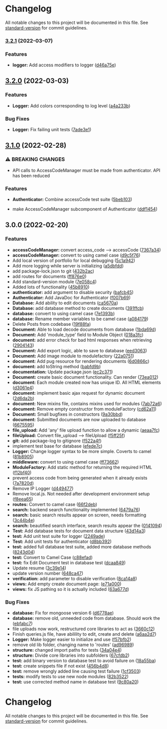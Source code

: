# Changelog

All notable changes to this project will be documented in this file. See [standard-version](https://github.com/conventional-changelog/standard-version) for commit guidelines.

### [3.2.1](https://github.com/strigiforme/code_portfolio/compare/v3.2.0...v3.2.1) (2022-03-07)


### Features

* **logger:** Add access modifiers to logger ([d46a75e](https://github.com/strigiforme/code_portfolio/commit/d46a75ef829c67c5e05ea15533c562f649a07e28))

## [3.2.0](https://github.com/strigiforme/code_portfolio/compare/v3.1.0...v3.2.0) (2022-03-03)


### Features

* **Logger:** Add colors corresponding to log level ([a4a233b](https://github.com/strigiforme/code_portfolio/commit/a4a233b41b882e9a3591e5b355d7e05464e92383))


### Bug Fixes

* **Logger:** Fix failing unit tests ([7ade3e1](https://github.com/strigiforme/code_portfolio/commit/7ade3e13c0090629e9f8d76d85a4e4d8b112cc40))

## [3.1.0](https://github.com/strigiforme/code_portfolio/compare/v3.0.0...v3.1.0) (2022-02-28)


### ⚠ BREAKING CHANGES

* API calls to AccessCodeManager must be made from
authenticator. API has been reduced

### Features

* **Authenticator:** Combine accessCode test suite ([5beb103](https://github.com/strigiforme/code_portfolio/commit/5beb10302cf25f630b67c8be56c1d44cbf7098e3))


* make AccessCodeManager subcomponent of Authenticator ([ddf1454](https://github.com/strigiforme/code_portfolio/commit/ddf145409524a69adcb7665db9d1c88f232dea2d))

## 3.0.0 (2022-02-20)


### Features

* **accessCodeManager:** convert access_code --> accessCode ([7367a34](https://github.com/strigiforme/code_portfolio/commit/7367a34267a9bf9393a113ea1e67939b55525b0a))
* **accessCodeManager:** convert to using camel case ([d9c5f76](https://github.com/strigiforme/code_portfolio/commit/d9c5f76d66ff8aa37baad827fd1d9a78c3bd5662))
* Add local version of portfolio for local debugging ([5c1a942](https://github.com/strigiforme/code_portfolio/commit/5c1a9423b3b4e355e67f5bc35716bb9b1b1dfcd7))
* Add more logging while server is initializing ([a5dbfdd](https://github.com/strigiforme/code_portfolio/commit/a5dbfddedc10e5d4331ff0f6c8c31bc81e5070e1))
* add package-lock.json to git ([432b2ac](https://github.com/strigiforme/code_portfolio/commit/432b2acbf20acdc23166fa19ff4f2c6bfea0c6ac))
* add routes for documents ([ff876e0](https://github.com/strigiforme/code_portfolio/commit/ff876e028935fc42c3006f4494400b7c4a2a7e19))
* Add standard-version module ([7e058c4](https://github.com/strigiforme/code_portfolio/commit/7e058c48b049c4788e5b326416c0e15066f356b9))
* Added lots of functionality ([45b8910](https://github.com/strigiforme/code_portfolio/commit/45b8910937f054c03f94dac88265590beadd0076))
* **authenticator:** add argument to disable security ([bafcb45](https://github.com/strigiforme/code_portfolio/commit/bafcb458ef1ed3f4f6213612add84ce466da9ece))
* **Authenticator:** Add JavaDoc for Authenticator ([f007b69](https://github.com/strigiforme/code_portfolio/commit/f007b697029c5c801d1795fd13126cd295ef6a73))
* **Database:** Add ability to edit documents ([ca5670a](https://github.com/strigiforme/code_portfolio/commit/ca5670a23a8aea47f898584214914d7fac82d455))
* **Database:** add database method to create documents ([391ffcb](https://github.com/strigiforme/code_portfolio/commit/391ffcbaa06cd58182f6ba70a6baf28bf1e546ee))
* **database:** convert to using camel case ([7e1393b](https://github.com/strigiforme/code_portfolio/commit/7e1393b1359486a719e859bd5cba60b9c85c576c))
* **database:** Rename member variables to be camel case ([a084179](https://github.com/strigiforme/code_portfolio/commit/a084179987dfb45b9a2d7e777ea2359371a3316e))
* Delete Posts from codebase ([19f88fa](https://github.com/strigiforme/code_portfolio/commit/19f88fa61e03bd8ab7c233c062d6a640e3f0bdee))
* **Document:** Able to load decode documents from database ([1bda69d](https://github.com/strigiforme/code_portfolio/commit/1bda69deb90f9641ff48d232da85e8a215348302))
* **Document:** Add 'module_type' field to Module Object ([018a3fc](https://github.com/strigiforme/code_portfolio/commit/018a3fc3dd37dd7429ea3d7dc3aedcfd8643fe4f))
* **document:** add error check for bad html responses when retrieving ([2904143](https://github.com/strigiforme/code_portfolio/commit/2904143a20d26bdc9accb0319d683988fd389d15))
* **Document:** Add export logic, able to save to database ([eed3063](https://github.com/strigiforme/code_portfolio/commit/eed3063af7f987357bcce856369b8b6a5deeddcd))
* **Document:** Add image module to modulefactory ([22a0751](https://github.com/strigiforme/code_portfolio/commit/22a07516dadb6f7045a099b41c3840c67f0d1933))
* **document:** Add pug resource for rendering documents ([6d0866c](https://github.com/strigiforme/code_portfolio/commit/6d0866c92cdf4e5b1b8e1816c9622f84344d500e))
* **document:** add toString method ([babfd9b](https://github.com/strigiforme/code_portfolio/commit/babfd9b3665cb8d846ec4b306c5ba21dd30865e4))
* **documentation:** Update package.json ([ec2c371](https://github.com/strigiforme/code_portfolio/commit/ec2c3711f4865c2f8d3e96d78881431001b51068))
* **Document:** create basic document functionality. Can render ([73ea012](https://github.com/strigiforme/code_portfolio/commit/73ea01228ea17ee8dae06ddd8594bb5e688e6037))
* **document:** Each module created now has unique ID. All HTML elements ([d3061e4](https://github.com/strigiforme/code_portfolio/commit/d3061e4ea33be2c4af5f096537981b5ce7ca3991))
* **document:** implement basic ajax request for dynamic document ([2d6da2b](https://github.com/strigiforme/code_portfolio/commit/2d6da2bfbe1e3c65170efb55969afbad8826291a))
* **document:** New mixins file, contains mixins used for modules ([7ab72a6](https://github.com/strigiforme/code_portfolio/commit/7ab72a65a473d16b5af61add1478b0c9eba5986a))
* **document:** Remove empty constructor from moduleFactory ([cd62a11](https://github.com/strigiforme/code_portfolio/commit/cd62a11ff8a9b058918be35aab5c3ee6bdf95ddf))
* **Document:** Small bugfixes in constructors ([9a30bbd](https://github.com/strigiforme/code_portfolio/commit/9a30bbd483873cf6df4f738a1864b25bb0a57fe5))
* **document:** Submitted documents are now uploaded to database ([6675595](https://github.com/strigiforme/code_portfolio/commit/66755957868315e787e50d91bf5de2d30717bc94))
* **file_upload:** Add 'any' file upload function to allow a dynamic ([aeaa7fc](https://github.com/strigiforme/code_portfolio/commit/aeaa7fc831d50ee7ba592bea49d81e3f97096d27))
* **fileUpload:** Convert file_upload --> fileUpload ([f5ff25f](https://github.com/strigiforme/code_portfolio/commit/f5ff25f437deaecfa10960da35c5cf2c27dfe569))
* **git:** add package-log to gitignore ([f522a4f](https://github.com/strigiforme/code_portfolio/commit/f522a4f4a419205109eab4d447dc284c08b1b1f7))
* implement test base for database ([efede7c](https://github.com/strigiforme/code_portfolio/commit/efede7c1a40b016cb8f35f2fef4946b5b0d0dc70))
* **Logger:** Change logger syntax to be more simple. Coverts to camel ([81b8905](https://github.com/strigiforme/code_portfolio/commit/81b8905f60692ced22f28c4c5d456900b51b75a9))
* **middleware:** convert to using camel case ([ff73662](https://github.com/strigiforme/code_portfolio/commit/ff73662bcd77d4e4099779a542ab3e49a67a3f97))
* **ModuleFactory:** Add static method for returning the required HTML ([f12bf40](https://github.com/strigiforme/code_portfolio/commit/f12bf40aa6d44f8a6f66c49f9685708d480af5e1))
* prevent access code from being generated when it already exists ([7a7820d](https://github.com/strigiforme/code_portfolio/commit/7a7820df36b5181b90b6f4ea11b0babbcc1c35b5))
* Remove IP Logger ([d449477](https://github.com/strigiforme/code_portfolio/commit/d449477ac7700981fca75d1ed5f16f8a1c41503f))
* Remove local.js. Not needed after development environment setup ([f8eea65](https://github.com/strigiforme/code_portfolio/commit/f8eea65c475ff1e626bc6799d0efb10d1563d9c8))
* **routes:** Convert to camel case ([66f2deb](https://github.com/strigiforme/code_portfolio/commit/66f2deb5cae7812e652770c3ede1a3f6aa546576))
* **search:** backend search functionality implemented ([6479a76](https://github.com/strigiforme/code_portfolio/commit/6479a76aed3b9fa6c5a77ab22d04870cc9e33828))
* **search:** basic search results appear on screen, needs formatting ([3c44b4e](https://github.com/strigiforme/code_portfolio/commit/3c44b4ef08453e482a563a6fa0fc82012f255e18))
* **search:** beautified search interface, search results appear the ([0141094](https://github.com/strigiforme/code_portfolio/commit/0141094c2350a01a7d73fede0d9149c402e10658))
* **Test:** Add database tests for document data structure ([43d14a3](https://github.com/strigiforme/code_portfolio/commit/43d14a3051dc12f2f139bdc53af225b594ae3f5b))
* **test:** Add unit test suite for logger ([2249ade](https://github.com/strigiforme/code_portfolio/commit/2249ade4e64b5b4d7eab6149829f8ab3cd16fb47))
* **Test:** Add unit tests for authenticator ([d8bb392](https://github.com/strigiforme/code_portfolio/commit/d8bb392e5892491af44a46bd8af81d4b234e7929))
* **test:** added full database test suite, added more database methods ([8243d04](https://github.com/strigiforme/code_portfolio/commit/8243d04324cdc132b77c5676187527e7c82ae2fe))
* **test:** Convert to Camel Case ([c88efad](https://github.com/strigiforme/code_portfolio/commit/c88efad257ca8fcfeba8cbe94d7eea5dbde5c835))
* **test:** fix Edit Document test in database test ([dcaa849](https://github.com/strigiforme/code_portfolio/commit/dcaa849d386b5710962c46d816c16c5f81497b2a))
* Update resume ([3c39e14](https://github.com/strigiforme/code_portfolio/commit/3c39e14f7573db5bd0dd455e0a79b71d2b709c2b))
* update version number ([648ca47](https://github.com/strigiforme/code_portfolio/commit/648ca470a0e0b1482b2ccedd17246a35f9786084))
* **verification:** add parameter to disable verification ([8ca14a8](https://github.com/strigiforme/code_portfolio/commit/8ca14a8ecda574afc66b2056dafc7762b3fb9766))
* **views:** Add empty create document page: ([e71a000](https://github.com/strigiforme/code_portfolio/commit/e71a0005008711ecb2f3782669b4b289563303a6))
* **views:** fix JS pathing so it is actually included ([63a677d](https://github.com/strigiforme/code_portfolio/commit/63a677dfedbd90a57228e2c2fd1c83011aa45624))


### Bug Fixes

* **database:** Fix for mongoose version 6 ([d6778ae](https://github.com/strigiforme/code_portfolio/commit/d6778ae198f97ac1a9f829a8fe33eafeed5f67aa))
* **database:** remove old, unneeded code from database. Should work the ([ebfabc7](https://github.com/strigiforme/code_portfolio/commit/ebfabc75fcad4a06641d44fde49c2c6dae3b541b))
* file uploads now work, restructured core libraries to act as ([3660c12](https://github.com/strigiforme/code_portfolio/commit/3660c12aebd8271646d9901289faae7af01c355a))
* Finish queries.js file, have abilility to edit, create and delete ([a6aa2d7](https://github.com/strigiforme/code_portfolio/commit/a6aa2d7b61b7b62945f787235eec0d230d774ade))
* **Logger:** Make logger easier to initialize and use ([f57bfb2](https://github.com/strigiforme/code_portfolio/commit/f57bfb2750651a73eb33c40faee63f3dafd51a3c))
* remove old lib folder, changing name to 'routes' ([ad96989](https://github.com/strigiforme/code_portfolio/commit/ad969895c2fd3ecbe4e67c2ed0e09f076ac8bd3d))
* **structure:** changed import paths for tests ([34a04e4](https://github.com/strigiforme/code_portfolio/commit/34a04e496ff46578d998b6f9a4c2bde9af5afd7c))
* **structure:** Divide core libraries into subfolders ([67cfdb2](https://github.com/strigiforme/code_portfolio/commit/67cfdb27c26afba5dde36f8fdb67c6a6a4d1bad0))
* **test:** add binary version to database test to avoid failure on ([18a55ba](https://github.com/strigiforme/code_portfolio/commit/18a55ba32ff9c67d0f82ca586d88a68954a15828))
* **test:** create snippets file if not exist ([456b4d8](https://github.com/strigiforme/code_portfolio/commit/456b4d892d3724887d8082a29f82358ae65fec22))
* **test:** remove wrongly added line causing test failure ([1cf3503](https://github.com/strigiforme/code_portfolio/commit/1cf350322cf6f50c28705402a0c7630199ce5d53))
* **tests:** modify tests to use new node modules ([82b3522](https://github.com/strigiforme/code_portfolio/commit/82b35226584c24d9442a4b56048511b471337cca))
* **test:** use corrected method name in database test ([9c80a20](https://github.com/strigiforme/code_portfolio/commit/9c80a202bbab6677756a4f3e741d977eb9bd6e55))

# Changelog

All notable changes to this project will be documented in this file. See [standard-version](https://github.com/conventional-changelog/standard-version) for commit guidelines.
